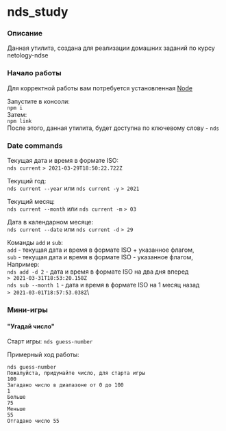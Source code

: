 # nds_study
### Описание
Данная утилита, создана для реализации домашних заданий по курсу netology-ndse

### Начало работы
Для корректной работы вам потребуется установленная [Node](https://nodejs.org/en/)

Запустите в консоли:\
`npm i`\
Затем:\
`npm link`\
После этого, данная утилита, будет доступна по ключевому слову - `nds`
### Date commands

Текущая дата и время в формате ISO:  
`nds current`
`> 2021-03-29T18:50:22.722Z`

Текущий год:  
`nds current --year` или `nds current -y`
`> 2021`

Текущий месяц:  
`nds current --month` или `nds current -m`
`> 03`

Дата в календарном месяце:  
`nds current --date` или `nds current -d`
`> 29`

Команды `add` и `sub`:\
`add` - текущая дата и время в формате ISO + указанное флагом,\
`sub` - текущая дата и время в формате ISO - указанное флагом,\
Например:\
`nds add -d 2` - дата и время в формате ISO на два дня вперед\
`> 2021-03-31T18:53:20.158Z`\
`nds sub --month 1` - дата и время в формате ISO на 1 месяц назад\
`> 2021-03-01T18:57:53.038Z`\

### Мини-игры

#### "Угадай число"

Старт игры: `nds guess-number`

Примерный ход работы:
```
nds guess-number
Пожалуйста, придумайте число, для старта игры
100
Загадано число в диапазоне от 0 до 100
1
Больше
75
Меньше
55
Отгадано число 55
```
